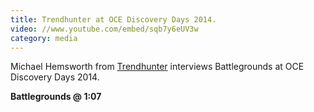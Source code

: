 ```yaml
---
title: Trendhunter at OCE Discovery Days 2014.
video: //www.youtube.com/embed/sqb7y6eUV3w
category: media
---
```


Michael Hemsworth from [Trendhunter](http://www.trendhunter.com) interviews Battlegrounds at OCE Discovery Days 2014.

**Battlegrounds @ 1:07**
